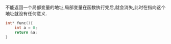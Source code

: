 不能返回一个局部变量的地址,局部变量在函数执行完后,就会消失,此时在指向这个地址就没有任何意义.
```c
int* func(){
    int a = 0;
    return &a;
}
```